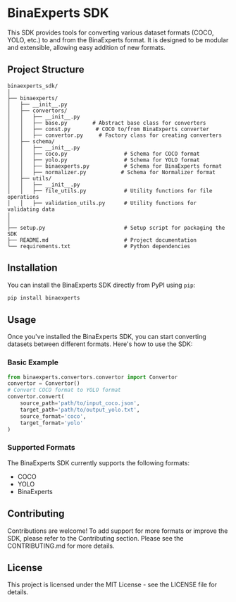 
# BinaExperts SDK

This SDK provides tools for converting various dataset formats (COCO, YOLO, etc.) to and from the BinaExperts format. It is designed to be modular and extensible, allowing easy addition of new formats.

## Project Structure

```plaintext
binaexperts_sdk/
│
├── binaexperts/
│   ├── __init__.py
│   ├── convertors/
│   │   ├── __init__.py
│   │   ├── base.py        # Abstract base class for converters
│   │   ├── const.py        # COCO to/from BinaExperts converter
│   │   ├── convertor.py     # Factory class for creating converters
│   ├── schema/
│   │   ├── __init__.py
│   │   ├── coco.py                  # Schema for COCO format
│   │   ├── yolo.py                  # Schema for YOLO format
│   │   ├── binaexperts.py           # Schema for BinaExperts format
│   │   ├── normalizer.py           # Schema for Normalizer format
│   ├── utils/
│   │   ├── __init__.py
│   │   ├── file_utils.py            # Utility functions for file operations
│   │   ├── validation_utils.py      # Utility functions for validating data 
│ 
│
├── setup.py                         # Setup script for packaging the SDK
├── README.md                        # Project documentation
└── requirements.txt                 # Python dependencies

```
## Installation

You can install the BinaExperts SDK directly from PyPI using `pip`:

```bash
pip install binaexperts
```
## Usage

Once you've installed the BinaExperts SDK, you can start converting datasets between different formats. Here's how to use the SDK:

### Basic Example

```python
from binaexperts.convertors.convertor import Convertor
convertor = Convertor()
# Convert COCO format to YOLO format
convertor.convert(
    source_path='path/to/input_coco.json', 
    target_path='path/to/output_yolo.txt',
    source_format='coco',
    target_format='yolo'
)
```
### Supported Formats

The BinaExperts SDK currently supports the following formats:

- COCO
- YOLO
- BinaExperts

## Contributing
Contributions are welcome!
To add support for more formats or improve the SDK, please refer to the Contributing section.
Please see the CONTRIBUTING.md for more details.

## License
This project is licensed under the MIT License - see the LICENSE file for details.